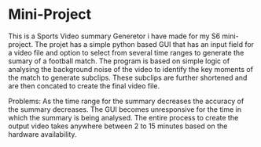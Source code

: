 # Mini-Project
This is a Sports Video summary Generetor i have made for my S6 mini-project.
The projet has a simple python based GUI that has an input field for a video file and option to select from several time ranges to generate the sumary of a football match.
The program is based on simple logic of analysing the background noise of the video to identify the key moments of the match to generate subclips. These subclips are further shortened and are then concated to create the final video file.

Problems:
As the time range for the summary decreases the accuracy of the summary decreases.
The GUI becomes unresponsive for the time in which the summary is being analysed.
The entire process to create the output video takes anywhere between 2 to 15 minutes based on the hardware availability.
